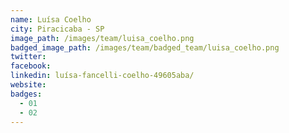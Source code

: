 ```yaml
---
name: Luísa Coelho
city: Piracicaba - SP
image_path: /images/team/luisa_coelho.png
badged_image_path: /images/team/badged_team/luisa_coelho.png
twitter:
facebook:
linkedin: luísa-fancelli-coelho-49605aba/
website:
badges:
  - 01
  - 02
---
```

